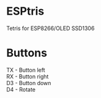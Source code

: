 # ESPtris
Tetris for ESP8266/OLED SSD1306
# Buttons
TX - Button left<br>
RX - Button right<br>
D3 - Button down<br>
D4 - Rotate<br>

